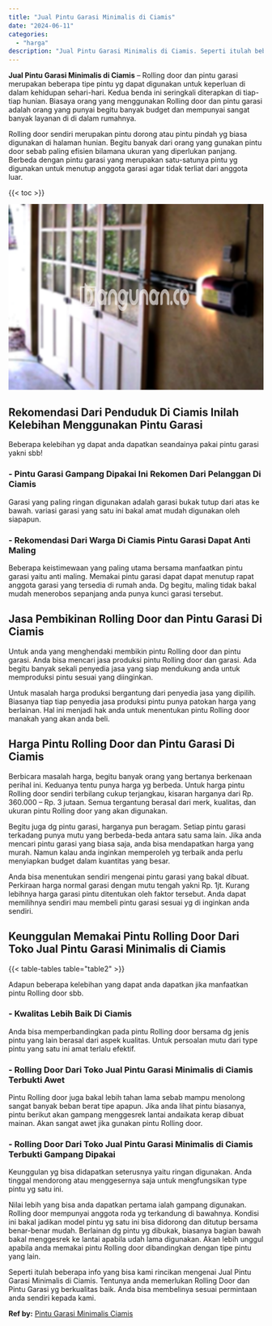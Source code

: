 ```yaml
---
title: "Jual Pintu Garasi Minimalis di Ciamis"
date: "2024-06-11"
categories: 
  - "harga"
description: "Jual Pintu Garasi Minimalis di Ciamis. Seperti itulah beberapa info yang bisa kami rincikan mengenai Jual Pintu Garasi Minimalis di Ciamis. Tentunya anda mem..."
---
```


**Jual Pintu Garasi Minimalis di Ciamis** – Rolling door dan pintu garasi merupakan beberapa tipe pintu yg dapat digunakan untuk keperluan di dalam kehidupan sehari-hari. Kedua benda ini seringkali diterapkan di tiap-tiap hunian. Biasaya orang yang menggunakan Rolling door dan pintu garasi adalah orang yang punyai begitu banyak budget dan mempunyai sangat banyak layanan di di dalam rumahnya.

Rolling door sendiri merupakan pintu dorong atau pintu pindah yg biasa digunakan di halaman hunian. Begitu banyak dari orang yang gunakan pintu door sebab paling efisien bilamana ukuran yang diperlukan panjang. Berbeda dengan pintu garasi yang merupakan satu-satunya pintu yg digunakan untuk menutup anggota garasi agar tidak terliat dari anggota luar.

{{< toc >}}

![Jual Pintu Garasi Minimalis di Ciamis](/images/pintu-garasi-04.png)

## Rekomendasi Dari Penduduk Di Ciamis Inilah Kelebihan Menggunakan Pintu Garasi

Beberapa kelebihan yg dapat anda dapatkan seandainya pakai pintu garasi yakni sbb!

### \- Pintu Garasi Gampang Dipakai Ini Rekomen Dari Pelanggan Di Ciamis

Garasi yang paling ringan digunakan adalah garasi bukak tutup dari atas ke bawah. variasi garasi yang satu ini bakal amat mudah digunakan oleh siapapun.

### \- Rekomendasi Dari Warga Di Ciamis Pintu Garasi Dapat Anti Maling

Beberapa keistimewaan yang paling utama bersama manfaatkan pintu garasi yaitu anti maling. Memakai pintu garasi dapat dapat menutup rapat anggota garasi yang tersedia di rumah anda. Dg begitu, maling tidak bakal mudah menerobos sepanjang anda punya kunci garasi tersebut.

## Jasa Pembikinan Rolling Door dan Pintu Garasi Di Ciamis

Untuk anda yang menghendaki membikin pintu Rolling door dan pintu garasi. Anda bisa mencari jasa produksi pintu Rolling door dan garasi. Ada begitu banyak sekali penyedia jasa yang siap mendukung anda untuk memproduksi pintu sesuai yang diinginkan.

Untuk masalah harga produksi bergantung dari penyedia jasa yang dipilih. Biasanya tiap tiap penyedia jasa produksi pintu punya patokan harga yang berlainan. Hal ini menjadi hak anda untuk menentukan pintu Rolling door manakah yang akan anda beli.

## Harga Pintu Rolling Door dan Pintu Garasi Di Ciamis

Berbicara masalah harga, begitu banyak orang yang bertanya berkenaan perihal ini. Keduanya tentu punya harga yg berbeda. Untuk harga pintu Rolling door sendiri terbilang cukup terjangkau, kisaran harganya dari Rp. 360.000 – Rp. 3 jutaan. Semua tergantung berasal dari merk, kualitas, dan ukuran pintu Rolling door yang akan digunakan.

Begitu juga dg pintu garasi, harganya pun beragam. Setiap pintu garasi terkadang punya mutu yang berbeda-beda antara satu sama lain. Jika anda mencari pintu garasi yang biasa saja, anda bisa mendapatkan harga yang murah. Namun kalau anda inginkan memperoleh yg terbaik anda perlu menyiapkan budget dalam kuantitas yang besar.

Anda bisa menentukan sendiri mengenai pintu garasi yang bakal dibuat. Perkiraan harga normal garasi dengan mutu tengah yakni Rp. 1jt. Kurang lebihnya harga garasi pintu ditentukan oleh faktor tersebut. Anda dapat memilihnya sendiri mau membeli pintu garasi sesuai yg di inginkan anda sendiri.

## Keunggulan Memakai Pintu Rolling Door Dari Toko Jual Pintu Garasi Minimalis di Ciamis

{{< table-tables table="table2" >}}

Adapun beberapa kelebihan yang dapat anda dapatkan jika manfaatkan pintu Rolling door sbb.

### \- Kwalitas Lebih Baik Di Ciamis

Anda bisa memperbandingkan pada pintu Rolling door bersama dg jenis pintu yang lain berasal dari aspek kualitas. Untuk persoalan mutu dari type pintu yang satu ini amat terlalu efektif.

### \- Rolling Door Dari Toko Jual Pintu Garasi Minimalis di Ciamis Terbukti Awet

Pintu Rolling door juga bakal lebih tahan lama sebab mampu menolong sangat banyak beban berat tipe apapun. Jika anda lihat pintu biasanya, pintu berikut akan gampang menggesrek lantai andaikata kerap dibuat mainan. Akan sangat awet jika gunakan pintu Rolling door.

### \- Rolling Door Dari Toko Jual Pintu Garasi Minimalis di Ciamis Terbukti Gampang Dipakai

Keunggulan yg bisa didapatkan seterusnya yaitu ringan digunakan. Anda tinggal mendorong atau menggesernya saja untuk mengfungsikan type pintu yg satu ini.

Nilai lebih yang bisa anda dapatkan pertama ialah gampang digunakan. Rolling door mempunyai anggota roda yg terkandung di bawahnya. Kondisi ini bakal jadikan model pintu yg satu ini bisa didorong dan ditutup bersama benar-benar mudah. Berlainan dg pintu yg dibukak, biasanya bagian bawah bakal menggesrek ke lantai apabila udah lama digunakan. Akan lebih unggul apabila anda memakai pintu Rolling door dibandingkan dengan tipe pintu yang lain.

Seperti itulah beberapa info yang bisa kami rincikan mengenai Jual Pintu Garasi Minimalis di Ciamis. Tentunya anda memerlukan Rolling Door dan Pintu Garasi yg berkualitas baik. Anda bisa membelinya sesuai permintaan anda sendiri kepada kami.

**Ref by:** [Pintu Garasi Minimalis Ciamis](https://id.wikipedia.org/wiki/Pintu)
